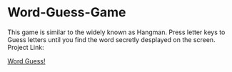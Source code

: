 # Word-Guess-Game

This game is similar to the widely known as Hangman.
Press letter keys to Guess letters until you find the word secretly desplayed on the screen.
Project Link:

[Word Guess!](https://dragon-stark.github.io/Word-Guess.io/)
